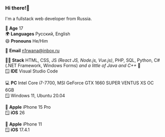 ### Hi there!👋

I'm a fullstack web developer from Russia.

🔞 **Age** 17 <br/>
🌍 **Languages** Русский, English <br/>
😄 **Pronouns** He/Him <br/>

📨 **Email** n1rwana@inbox.ru

🧑‍💻 **Stack** HTML, CSS, JS _(React JS, Node.js, Vue.js)_, PHP, SQL, Python, C# (.NET Framework, Windows Forms) _and a little of Java and C++_ 🙂 <br/>
🪟 **IDE** Visual Studio Code

💻 **PC** Intel Core i7-7700, MSI GeForce GTX 1660 SUPER VENTUS XS OC 6GB <br/>
🪟 Windows 11, Ubuntu 20.04

📱 **Apple** iPhone 15 Pro<br/>
🪟 **iOS** 26

📱 **Apple** iPhone 11<br/>
🪟 **iOS** 17.4.1
